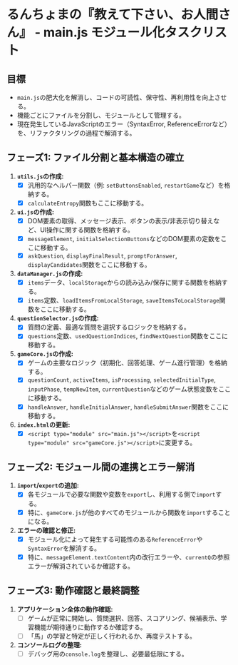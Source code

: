 # るんちょまの『教えて下さい、お人間さん』 - main.js モジュール化タスクリスト

## 目標
- `main.js`の肥大化を解消し、コードの可読性、保守性、再利用性を向上させる。
- 機能ごとにファイルを分割し、モジュールとして管理する。
- 現在発生しているJavaScriptのエラー（SyntaxError, ReferenceErrorなど）を、リファクタリングの過程で解消する。

## フェーズ1: ファイル分割と基本構造の確立

1.  **`utils.js`の作成:**
    *   [x] 汎用的なヘルパー関数（例: `setButtonsEnabled`, `restartGame`など）を格納する。
    *   [x] `calculateEntropy`関数もここに移動する。
2.  **`ui.js`の作成:**
    *   [x] DOM要素の取得、メッセージ表示、ボタンの表示/非表示切り替えなど、UI操作に関する関数を格納する。
    *   [x] `messageElement`, `initialSelectionButtons`などのDOM要素の定数をここに移動する。
    *   [x] `askQuestion`, `displayFinalResult`, `promptForAnswer`, `displayCandidates`関数をここに移動する。
3.  **`dataManager.js`の作成:**
    *   [x] `items`データ、`localStorage`からの読み込み/保存に関する関数を格納する。
    *   [x] `items`定数、`loadItemsFromLocalStorage`, `saveItemsToLocalStorage`関数をここに移動する。
4.  **`questionSelector.js`の作成:**
    *   [x] 質問の定義、最適な質問を選択するロジックを格納する。
    *   [x] `questions`定数、`usedQuestionIndices`, `findNextQuestion`関数をここに移動する。
5.  **`gameCore.js`の作成:**
    *   [x] ゲームの主要なロジック（初期化、回答処理、ゲーム進行管理）を格納する。
    *   [x] `questionCount`, `activeItems`, `isProcessing`, `selectedInitialType`, `inputPhase`, `tempNewItem`, `currentQuestion`などのゲーム状態変数をここに移動する。
    *   [x] `handleAnswer`, `handleInitialAnswer`, `handleSubmitAnswer`関数をここに移動する。
6.  **`index.html`の更新:**
    *   [x] `<script type="module" src="main.js"></script>`を`<script type="module" src="gameCore.js"></script>`に変更する。

## フェーズ2: モジュール間の連携とエラー解消

1.  **`import`/`export`の追加:**
    *   [x] 各モジュールで必要な関数や変数を`export`し、利用する側で`import`する。
    *   [x] 特に、`gameCore.js`が他のすべてのモジュールから関数を`import`することになる。
2.  **エラーの確認と修正:**
    *   [x] モジュール化によって発生する可能性のある`ReferenceError`や`SyntaxError`を解消する。
    *   [x] 特に、`messageElement.textContent`内の改行エラーや、`currentQ`の参照エラーが解消されているか確認する。

## フェーズ3: 動作確認と最終調整

1.  **アプリケーション全体の動作確認:**
    *   [ ] ゲームが正常に開始し、質問選択、回答、スコアリング、候補表示、学習機能が期待通りに動作するか確認する。
    *   [ ] 「馬」の学習と特定が正しく行われるか、再度テストする。
2.  **コンソールログの整理:**
    *   [ ] デバッグ用の`console.log`を整理し、必要最低限にする。